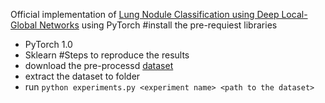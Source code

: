 Official implementation of [Lung Nodule Classification using Deep Local-Global Networks](https://arxiv.org/abs/1904.10126) using PyTorch 
#install the pre-requiest libraries
- PyTorch 1.0
- Sklearn
#Steps to reproduce the results
- download the pre-processd [dataset](https://drive.google.com/file/d/1yTNnWhsOLB2ElCyo0vahPG3NAyHIYeWx/view?usp=sharing) 
- extract the dataset to folder
- run `python experiments.py <experiment name> <path to the dataset>`


